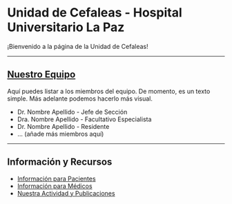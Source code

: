# Unidad de Cefaleas - Hospital Universitario La Paz

¡Bienvenido a la página de la Unidad de Cefaleas!

---

## [Nuestro Equipo](./nuestro-equipo.html)

Aquí puedes listar a los miembros del equipo. De momento, es un texto simple. Más adelante podemos hacerlo más
visual.

  *   Dr. Nombre Apellido - Jefe de Sección
  *   Dra. Nombre Apellido - Facultativo Especialista
  *   Dr. Nombre Apellido - Residente
  *   ... (añade más miembros aquí)

---

## Información y Recursos

  *   [Información para Pacientes](./informacion-paciente.html)
  *   [Información para Médicos](./informacion-medicos.html)
  *   [Nuestra Actividad y Publicaciones](./publicaciones.html)
